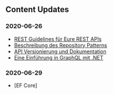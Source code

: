 ## Content Updates

### 2020-06-26

- [REST Guidelines für Eure REST APIs](https://github.com/florianwachs/AspNetWebservicesCourse/blob/main/00_cheatsheets/guidelines/rest-guidelines/rest-guidelines.md)
- [Beschreibung des Repository Patterns](https://github.com/florianwachs/AspNetWebservicesCourse/blob/main/00_cheatsheets/patterns/repository/repository-pattern.md)
- [API Versionierung und Dokumentation](https://github.com/florianwachs/AspNetWebservicesCourse/tree/main/course/apiversioningswagger)
- [Eine Einführung in GraphQL mit .NET](https://github.com/florianwachs/AspNetWebservicesCourse/tree/main/course/graphql/lesson)

### 2020-06-29
- [EF Core]